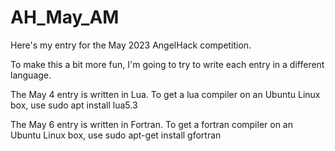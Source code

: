 # AH_May_AM
Here's my entry for the May 2023 AngelHack competition.

To make this a bit more fun, I'm going to try to write each entry in a different language.

The May 4 entry is written in Lua.
To get a lua compiler on an Ubuntu Linux box, use 
	sudo apt install lua5.3

The May 6 entry is written in Fortran.
To get a fortran compiler on an Ubuntu Linux box, use
	sudo apt-get install gfortran  
